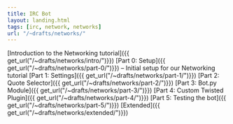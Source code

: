 ```yaml
---
title: IRC Bot
layout: landing.html
tags: [irc, network, networks]
url: "/~drafts/networks/"
---
```



[Introduction to the Networking tutorial]({{ get_url("/~drafts/networks/intro/")}})
[Part 0: Setup]({{ get_url("/~drafts/networks/part-0/")}}) – Initial setup for our Networking tutorial
[Part 1: Settings]({{ get_url("/~drafts/networks/part-1/")}})
[Part 2: Quote Selector]({{ get_url("/~drafts/networks/part-2/")}})
[Part 3: Bot.py Module]({{ get_url("/~drafts/networks/part-3/")}})
[Part 4: Custom Twisted Plugin]({{ get_url("/~drafts/networks/part-4/")}})
[Part 5: Testing the bot]({{ get_url("/~drafts/networks/part-5/")}})
[Extended]({{ get_url("/~drafts/networks/extended/")}})